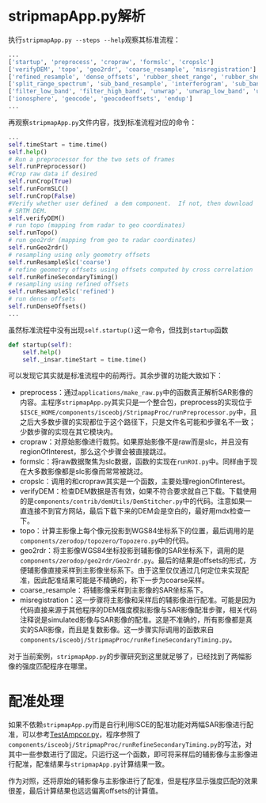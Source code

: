 # stripmapApp.py解析

执行`stripmapApp.py --steps --help`观察其标准流程：

```bash
...
['startup', 'preprocess', 'cropraw', 'formslc', 'cropslc']
['verifyDEM', 'topo', 'geo2rdr', 'coarse_resample', 'misregistration']
['refined_resample', 'dense_offsets', 'rubber_sheet_range', 'rubber_sheet_azimuth', 'fine_resample']
['split_range_spectrum', 'sub_band_resample', 'interferogram', 'sub_band_interferogram', 'filter']
['filter_low_band', 'filter_high_band', 'unwrap', 'unwrap_low_band', 'unwrap_high_band']
['ionosphere', 'geocode', 'geocodeoffsets', 'endup']
...
```

再观察`stripmapApp.py`文件内容，找到标准流程对应的命令：

```python
...
self.timeStart = time.time()
self.help()
# Run a preprocessor for the two sets of frames
self.runPreprocessor()
#Crop raw data if desired
self.runCrop(True)
self.runFormSLC()
self.runCrop(False)
#Verify whether user defined  a dem component.  If not, then download
# SRTM DEM.
self.verifyDEM()
# run topo (mapping from radar to geo coordinates)
self.runTopo()
# run geo2rdr (mapping from geo to radar coordinates)
self.runGeo2rdr()
# resampling using only geometry offsets
self.runResampleSlc('coarse')
# refine geometry offsets using offsets computed by cross correlation
self.runRefineSecondaryTiming()
# resampling using refined offsets
self.runResampleSlc('refined')
# run dense offsets
self.runDenseOffsets()
...
```

虽然标准流程中没有出现`self.startup()`这一命令，但找到`startup`函数

```python
def startup(self):
    self.help()
    self._insar.timeStart = time.time()
```

可以发现它其实就是标准流程中的前两行。其余步骤的功能大致如下：

- preprocess：通过`applications/make_raw.py`中的函数真正解析SAR影像的内容。主程序`stripmapApp.py`其实只是一个整合包，preprocess的实现位于`$ISCE_HOME/components/isceobj/StripmapProc/runPreprocessor.py`中，且之后大多数步骤的实现都位于这个路径下，只是文件名可能和步骤名不一致；少数步骤的实现在其它模块内。
- cropraw：对原始影像进行裁剪。如果原始影像不是raw而是slc，并且没有regionOfInterest，那么这个步骤会被直接跳过。
- formslc：将raw数据聚焦为slc数据，函数的实现在`runROI.py`中。同样由于现在大多数影像都是slc影像而常常被跳过。
- cropslc：调用的和cropraw其实是一个函数，主要处理regionOfInterest。
- verifyDEM：检查DEM数据是否有效，如果不符合要求就自己下载。下载使用的是`components/contrib/demUtils/DemStitcher.py`中的代码。注意如果一直连接不到官方网站，最后下载下来的DEM会是空白的，最好用mdx检查一下。
- topo：计算主影像上每个像元投影到WGS84坐标系下的位置，最后调用的是`components/zerodop/topozero/Topozero.py`中的代码。
- geo2rdr：将主影像WGS84坐标投影到辅影像的SAR坐标系下，调用的是`components/zerodop/geo2rdr/Geo2rdr.py`。最后的结果是offsets的形式，方便辅影像直接采样到主影像坐标系下。由于这里仅仅通过几何定位来实现配准，因此配准结果可能是不精确的，称下一步为coarse采样。
- coarse_resample：将辅影像采样到主影像的SAR坐标系下。
- misregistration：这一步骤将主影像和采样后的辅影像进行配准。可能是因为代码直接来源于其他程序的DEM强度模拟影像与SAR影像配准步骤，相关代码注释说是simulated影像与SAR影像的配准。这是不准确的，所有影像都是真实的SAR影像，而且是复数影像。这一步骤实际调用的函数来自`components/isceobj/StripmapProc/runRefineSecondaryTiming.py`。

对于当前案例，`stripmapApp.py`的步骤研究到这里就足够了，已经找到了两幅影像的强度匹配程序在哪里。

# 配准处理

如果不依赖`stripmapApp.py`而是自行利用ISCE的配准功能对两幅SAR影像进行配准，可以参考<a href="./TestAmpcor.py">TestAmpcor.py</a>，程序参照了`components/isceobj/StripmapProc/runRefineSecondaryTiming.py`的写法，对其中一些参数进行了固定。只运行这一个函数，即可将采样后的辅影像与主影像进行配准，配准结果与`stripmapApp.py`计算结果一致。

作为对照，还将原始的辅影像与主影像进行了配准，但是程序显示强度匹配的效果很差，最后计算结果也远远偏离offsets的计算值。